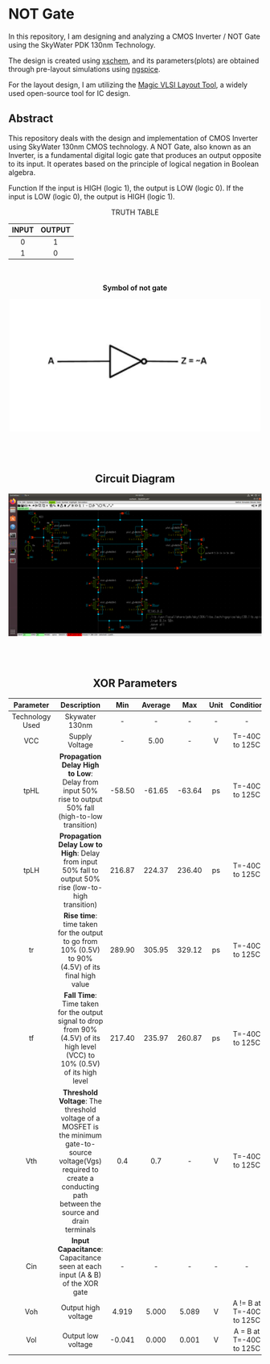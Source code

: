 # NOT Gate

In this repository, I am designing and analyzing a CMOS Inverter / NOT Gate using the SkyWater PDK 130nm Technology. 

The design is created using 
<a href="https://xschem.sourceforge.io/stefan/index.html" target="_blank">xschem</a>, 
and its parameters(plots) are obtained through pre-layout simulations using 
<a href="https://ngspice.sourceforge.io/" target="_blank">ngspice</a>.

For the layout design, I am utilizing the 
<a href="http://opencircuitdesign.com/magic/" target="_blank">Magic VLSI Layout Tool</a>, 
a widely used open-source tool for IC design.


## Abstract 

This repository deals with the design and implementation of CMOS Inverter using SkyWater 130nm CMOS technology.
A NOT Gate, also known as an Inverter, is a fundamental digital logic gate that produces an output opposite to its input. It operates based on the principle of logical negation in Boolean algebra.

Function
If the input is HIGH (logic 1), the output is LOW (logic 0).
If the input is LOW (logic 0), the output is HIGH (logic 1).
<div align="center">
TRUTH TABLE
  
| INPUT | OUTPUT |
|:--:|:--:|
|0|1|
|1|0|

<br> <br> 
**Symbol of not gate**

<div align="center">
    <img src="images/symbolnot.png" alt="NOT Gate Symbol" width="500">
  
</div>

<br> <br> 

## Circuit Diagram 

![Circuit Diagram](https://github.com/tejasbg19/2ipXOR/blob/main/Images/final%20ckt%20Schematic%20diagram.png)


<br> <br>


## XOR Parameters 

|Parameter | Description |	Min |	Average |	Max |	Unit |	Condition |
|:--------:|:------------:|:----:|:---:|:-----:|:----:|:---------:|
| Technology Used | Skywater 130nm | - |  -   |  -  | - | - |
| VCC | Supply Voltage | - | 5.00 | - | V | T=-40C to 125C |
| tpHL | **Propagation Delay High to Low**: Delay from input 50% rise to output 50% fall (high-to-low transition) | -58.50| -61.65 | -63.64 | ps | T=-40C to 125C |
| tpLH | **Propagation Delay Low to High**: Delay from input 50% fall to output 50% rise (low-to-high transition) | 216.87 | 224.37 | 236.40 | ps | T=-40C to 125C |
| tr | **Rise time**: time taken for the output to go from 10% (0.5V) to 90% (4.5V) of its final high value | 289.90 | 305.95 | 329.12 | ps | T=-40C to 125C |
| tf | **Fall Time**: Time taken for the output signal to drop from 90% (4.5V) of its high level (VCC) to 10% (0.5V) of its high level| 217.40 | 235.97 | 260.87 | ps | T=-40C to 125C |
| Vth | **Threshold Voltage**: The threshold voltage of a MOSFET is the minimum gate-to-source voltage(Vgs) required to create a conducting path between the source and drain terminals | 0.4 | 0.7 | - | V | T=-40C to 125C |
| Cin | **Input Capacitance**: Capacitance seen at each input (A & B) of the XOR gate | - | - | - | - | - |
| Voh | Output high voltage | 4.919 | 5.000 | 5.089 | V | A != B at T=-40C to 125C |
| Vol | Output low voltage | -0.041 | 0.000 | 0.001 | V | A = B at T=-40C to 125C |

<br> <br>
<br>



